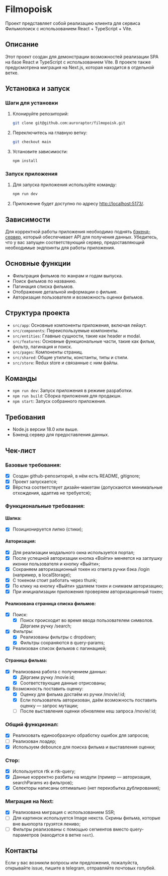 # Filmopoisk

Проект представляет собой реализацию клиента для сервиса Фильмопоиск с использованием React + TypeScript + Vite.

## Описание

Этот проект создан для демонстрации возможностей реализации SPA на базе React и TypeScript с использованием Vite. В проекте также предусмотрена миграция на Next.js, которая находится в отдельной ветке.

## Установка и запуск

### Шаги для установки

1. Клонируйте репозиторий:
    ```sh
    git clone git@github.com:auroraptor/filmopoisk.git
    ```
2. Переключитесь на главную ветку:
    ```sh
    git checkout main
    ```
3. Установите зависимости:
    ```sh
    npm install
    ```

### Запуск приложения

1. Для запуска приложения используйте команду:
    ```sh
    npm run dev
    ```
2. Приложение будет доступно по адресу [http://localhost:5173/](http://localhost:5173/).

## Зависимости

Для корректной работы приложения необходимо поднять [бэкенд-сервер](https://disk.yandex.ru/d/89vxMorGgTVKCg), который обеспечивает API для получения данных. Убедитесь, что у вас запущен соответствующий сервер, предоставляющий необходимые эндпоинты для работы приложения.

## Основные функции

- Фильтрация фильмов по жанрам и годам выпуска.
- Поиск фильмов по названию.
- Пагинация списка фильмов.
- Отображение детальной информации о фильме.
- Авторизация пользователя и возможность оценки фильмов.

## Структура проекта

- `src/app`: Основные компоненты приложения, включая лейаут.
- `src/components`: Переиспользуемые компоненты.
- `src/entities`: Главные сущности, такие как header и modal.
- `src/features`: Основные функциональные части, такие как фильм, фильтр, пагинация и поиск.
- `src/pages`: Компоненты страниц.
- `src/shared`: Общие утилиты, константы, типы и стили.
- `src/store`: Redux store и связанные с ним файлы.

## Команды

- `npm run dev`: Запуск приложения в режиме разработки.
- `npm run build`: Сборка приложения для продакшн.
- `npm start`: Запуск собранного приложения.

## Требования

- Node.js версии 18.0 или выше.
- Бэкенд сервер для предоставления данных.

## Чек-лист

### Базовые требования:

- [x] Создан github-репозиторий, в нём есть README, gitignore;
- [x] Проект запускается;
- [x] Вёрстка соответствует дизайн-макетам (допускаются минимальные отхождения, адаптив не требуется);

### Функциональные требования:

#### Шапка:
- [x] Позиционируется липко (стики);

#### Авторизация:
- [x] Для реализации модального окна используется портал;
- [x] После успешной авторизации кнопка «Войти» меняется на заглушку иконки пользователя и кнопку «Выйти»;
- [x] Сохраняем авторизационный токен из ответа ручки бэка /login (например, в localStorage);
- [x] С токеном стоит работать через thunk;
- [x] По клику на кнопку «Выйти» удаляем токен и снимаем авторизацию;
- [x] При инициализации приложения проверяем авторизационный токен;

#### Реализована страница списка фильмов:
- [x] Поиск:
  - [x] Поиск происходит во время ввода пользователем символов. Дёргаем ручку /search;
- [x] Фильтры:
  - [x] Реализованы фильтры с dropdown;
  - [x] Фильтры сохраняются в query-params;
- [x] Реализован список фильмов с пагинацией;

#### Страница фильма:
- [x] Реализована работа с получением данных:
  - [x] Дёргаем ручку /movie:id;
  - [x] Соответствующие данные отрисованы;
- [x] Возможность поставить оценку:
  - [x] Оценку для фильма достаём из ручки /movie/:id;
  - [x] Если пользователь авторизован, даём возможность поставить оценку — запрос мутации;
  - [ ] После выставления оценки обновляем кеш запроса /movie/:id;

### Общий функционал:
- [x] Реализовать единообразную обработку ошибок для запросов;
- [ ] Реализован лоадер;
- [x] Используем debounce для поиска фильма и выставления оценки;

### Стор:
- [x] Используется rtk и rtk-query;
- [x] Данные корректно разбиты на модули (пример — авторизация, searchParams из фильтров);
- [x] Селекторы написаны оптимально (нет переизбытка дублирования);

### Миграция на Next:
- [x] Реализована миграция с использованием SSR; 
- [ ] Для картинок используется Image некста. Скрины фильма, которые вне вьюпорта грузятся лениво;
- [ ] Фильтры реализованы с помощью сегментов вместо query-параметров (находится в ветке `next`).

## Контакты

Если у вас возникли вопросы или предложения, пожалуйста, открывайте issue, пишите в telegram, отправляйте почтовых голубей.
